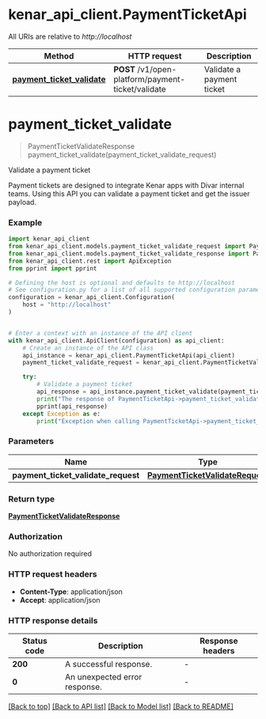 # kenar_api_client.PaymentTicketApi

All URIs are relative to *http://localhost*

Method | HTTP request | Description
------------- | ------------- | -------------
[**payment_ticket_validate**](PaymentTicketApi.md#payment_ticket_validate) | **POST** /v1/open-platform/payment-ticket/validate | Validate a payment ticket


# **payment_ticket_validate**
> PaymentTicketValidateResponse payment_ticket_validate(payment_ticket_validate_request)

Validate a payment ticket

Payment tickets are designed to integrate Kenar apps with Divar internal teams.
Using this API you can validate a payment ticket and get the issuer payload.

### Example


```python
import kenar_api_client
from kenar_api_client.models.payment_ticket_validate_request import PaymentTicketValidateRequest
from kenar_api_client.models.payment_ticket_validate_response import PaymentTicketValidateResponse
from kenar_api_client.rest import ApiException
from pprint import pprint

# Defining the host is optional and defaults to http://localhost
# See configuration.py for a list of all supported configuration parameters.
configuration = kenar_api_client.Configuration(
    host = "http://localhost"
)


# Enter a context with an instance of the API client
with kenar_api_client.ApiClient(configuration) as api_client:
    # Create an instance of the API class
    api_instance = kenar_api_client.PaymentTicketApi(api_client)
    payment_ticket_validate_request = kenar_api_client.PaymentTicketValidateRequest() # PaymentTicketValidateRequest | 

    try:
        # Validate a payment ticket
        api_response = api_instance.payment_ticket_validate(payment_ticket_validate_request)
        print("The response of PaymentTicketApi->payment_ticket_validate:\n")
        pprint(api_response)
    except Exception as e:
        print("Exception when calling PaymentTicketApi->payment_ticket_validate: %s\n" % e)
```



### Parameters


Name | Type | Description  | Notes
------------- | ------------- | ------------- | -------------
 **payment_ticket_validate_request** | [**PaymentTicketValidateRequest**](PaymentTicketValidateRequest.md)|  | 

### Return type

[**PaymentTicketValidateResponse**](PaymentTicketValidateResponse.md)

### Authorization

No authorization required

### HTTP request headers

 - **Content-Type**: application/json
 - **Accept**: application/json

### HTTP response details

| Status code | Description | Response headers |
|-------------|-------------|------------------|
**200** | A successful response. |  -  |
**0** | An unexpected error response. |  -  |

[[Back to top]](#) [[Back to API list]](../README.md#documentation-for-api-endpoints) [[Back to Model list]](../README.md#documentation-for-models) [[Back to README]](../README.md)


